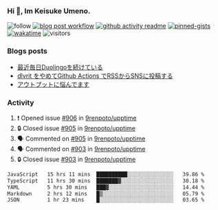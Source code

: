 ### Hi 👋, Im Keisuke Umeno.

<!--
**9renpoto/9renpoto** is a ✨ _special_ ✨ repository because its `README.md` (this file) appears on your GitHub profile.

Here are some ideas to get you started:

- 🔭 I’m currently working on ...
- 🌱 I’m currently learning ...
- 👯 I’m looking to collaborate on ...
- 🤔 I’m looking for help with ...
- 💬 Ask me about ...
- 📫 How to reach me: ...
- 😄 Pronouns: ...
- ⚡ Fun fact: ...
-->

![follow](https://img.shields.io/github/followers/9renpoto?label=Follow&style=social)
[![blog post workflow](https://github.com/9renpoto/9renpoto/actions/workflows/blog.yml/badge.svg)](https://github.com/9renpoto/9renpoto/actions/workflows/blog.yml)
[![github activity readme](https://github.com/9renpoto/9renpoto/actions/workflows/activity.yml/badge.svg)](https://github.com/9renpoto/9renpoto/actions/workflows/activity.yml)
[![pinned-gists](https://github.com/9renpoto/9renpoto/actions/workflows/pin-gist.yml/badge.svg)](https://github.com/9renpoto/9renpoto/actions/workflows/pin-gist.yml)
[![wakatime](https://github.com/9renpoto/9renpoto/actions/workflows/waka-readme-status.yml/badge.svg)](https://github.com/9renpoto/9renpoto/actions/workflows/waka-readme-status.yml)
![visitors](https://komarev.com/ghpvc/?username=9renpoto&label=Profile%20views&color=0e75b6&style=flat)

### Blogs posts

<!-- BLOG-POST-LIST:START -->
- [最近毎日Duolingoを続けている](https://9renpoto.win/entry/2023/12/05/duolingo)
- [dlvrit をやめてGithub Actions でRSSからSNSに投稿する](https://9renpoto.win/entry/2023/11/12/dlvrit-to-gh-actions)
- [アウトプットに悩んでます](https://9renpoto.win/entry/2023/11/11/technology-to-limit-input)
<!-- BLOG-POST-LIST:END -->

### Activity

<!--START_SECTION:activity-->
1. ❗ Opened issue [#906](https://github.com/9renpoto/upptime/issues/906) in [9renpoto/upptime](https://github.com/9renpoto/upptime)
2. 🔒 Closed issue [#905](https://github.com/9renpoto/upptime/issues/905) in [9renpoto/upptime](https://github.com/9renpoto/upptime)
3. 🗣 Commented on [#905](https://github.com/9renpoto/upptime/issues/905#issuecomment-1842488676) in [9renpoto/upptime](https://github.com/9renpoto/upptime)
4. 🗣 Commented on [#903](https://github.com/9renpoto/upptime/issues/903#issuecomment-1842456592) in [9renpoto/upptime](https://github.com/9renpoto/upptime)
5. 🔒 Closed issue [#903](https://github.com/9renpoto/upptime/issues/903) in [9renpoto/upptime](https://github.com/9renpoto/upptime)
<!--END_SECTION:activity-->

<!--START_SECTION:waka-->

```txt
JavaScript   15 hrs 11 mins  ██████████░░░░░░░░░░░░░░░   39.86 %
TypeScript   11 hrs 30 mins  ███████▓░░░░░░░░░░░░░░░░░   30.18 %
YAML         5 hrs 30 mins   ███▓░░░░░░░░░░░░░░░░░░░░░   14.44 %
Markdown     2 hrs 12 mins   █▒░░░░░░░░░░░░░░░░░░░░░░░   05.79 %
JSON         1 hr 23 mins    █░░░░░░░░░░░░░░░░░░░░░░░░   03.65 %
```

<!--END_SECTION:waka-->
